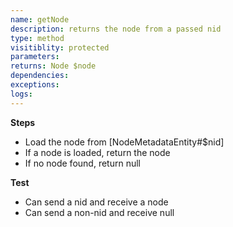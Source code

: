 ```yaml
---
name: getNode
description: returns the node from a passed nid
type: method
visitiblity: protected
parameters: 
returns: Node $node
dependencies:
exceptions:
logs:
---
```



**Steps**
- Load the node from [NodeMetadataEntity#$nid]
- If a node is loaded, return the node
- If no node found, return null

**Test**
- Can send a nid and receive a node
- Can send a non-nid and receive null

